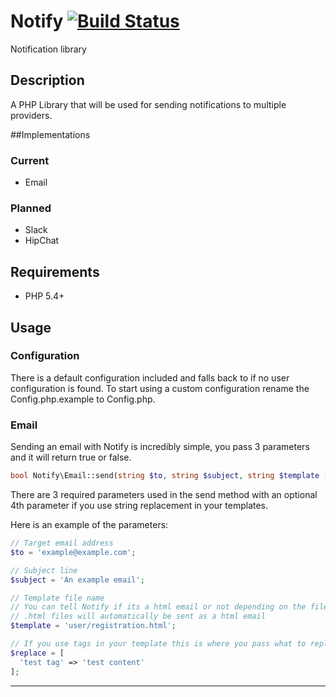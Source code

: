 # Notify [![Build Status][travis-image]][travis-url]
Notification library

## Description
A PHP Library that will be used for sending notifications to multiple providers.

##Implementations

### Current

* Email

### Planned

* Slack
* HipChat

## Requirements

- PHP 5.4+

## Usage

### Configuration

There is a default configuration included and falls back to if no user configuration is found. To start using a custom configuration rename the Config.php.example to Config.php.

### Email

Sending an email with Notify is incredibly simple, you pass 3 parameters and it will return true or false.

```php
bool Notify\Email::send(string $to, string $subject, string $template [, array $replace ] );
```

There are 3 required parameters used in the send method with an optional 4th parameter if you use string replacement in your templates.

Here is an example of the parameters:
```php
// Target email address
$to = 'example@example.com';

// Subject line
$subject = 'An example email';

// Template file name
// You can tell Notify if its a html email or not depending on the file extension
// .html files will automatically be sent as a html email
$template = 'user/registration.html';

// If you use tags in your template this is where you pass what to replace them with
$replace = [
  'test tag' => 'test content'
];
```

-----

[travis-url]: https://travis-ci.org/noveth/Notify
[travis-image]: https://travis-ci.org/noveth/Notify.svg
